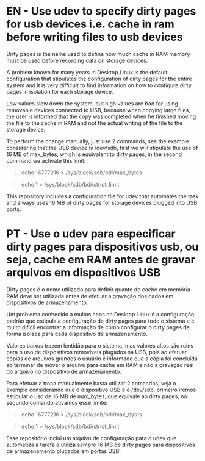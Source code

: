 # EN - Use udev to specify dirty pages for usb devices i.e. cache in ram before writing files to usb devices

Dirty pages is the name used to define how much cache in RAM memory must be used before recording data on storage devices.

A problem known for many years in Desktop Linux is the default configuration that stipulates the configuration of dirty pages for the entire system and it is very difficult to find information on how to configure dirty pages in isolation for each storage device.

Low values slow down the system, but high values are bad for using removable devices connected to USB, because when copying large files, the user is informed that the copy was completed when he finished moving the file to the cache in RAM and not the actual writing of the file to the storage device.

To perform the change manually, just use 2 commands, see the example considering that the USB device is /dev/sdb, first we will stipulate the use of 16 MB of max_bytes, which is equivalent to dirty pages, in the second command we activate this limit:

> echo 16777216 > /sys/block/sdb/bdi/max_bytes

> echo 1 > /sys/block/sdb/bdi/strict_limit


This repository includes a configuration file for udev that automates the task and always uses 16 MB of dirty pages for storage devices plugged into USB ports.


# PT - Use o udev para especificar dirty pages para dispositivos usb, ou seja, cache em RAM antes de gravar arquivos em dispositivos USB

Dirty pages é o nome utilizado para definir quanto de cache em memória RAM deve ser utilizada antes de efetuar a gravação dos dados em dispositivos de armazenamento.

Um problema conhecido a muitos anos no Desktop Linux é a configuração padrão que estipula a configuração de dirty pages para todo o sistema e é muito difícil encontrar a informação de como configurar o dirty pages de forma isolada para cada dispositivo de armazenamento.

Valores baixos trazem lentidão para o sistema, mas valores altos são ruins para o uso de dispositivos removíveis plugados na USB, pois ao efetuar cópias de arquivos grandes o usuário é informado que a cópia foi concluída ao terminar de mover o arquivo para cache em RAM e não a gravação real do arquivo no dispositivo de armazenamento.

Para efetuar a troca manualmente basta utilizar 2 comandos, veja o exemplo considerando que o dispositivo USB é o /dev/sdb, primeiro iremos estipular o uso de 16 MB de max_bytes, que equivale ao dirty pages, no segundo comando ativamos esse limite:

> echo 16777216 > /sys/block/sdb/bdi/max_bytes

> echo 1 > /sys/block/sdb/bdi/strict_limit

Esse repositório inclui um arquivo de configuração para o udev que automatiza a tarefa e utiliza sempre 16 MB de dirty pages para dispositivos de armazenamento plugados em portas USB.
